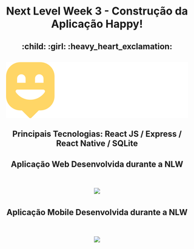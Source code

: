 <h1 align="center">Next Level Week 3 - Construção da Aplicação Happy! </h1>
<h2 align="center">:child: :girl: :heavy_heart_exclamation:</h2>

<h2 align="center"><img align="center" src="https://github.com/AlexPauloVieira/NextLevelWeek3/blob/main/front-web/src/images/logo.svg"><h2>

 <h2 align="center">Principais Tecnologias: React JS / Express / React Native / SQLite </h2>

 <h2 align="center">Aplicação Web Desenvolvida durante a NLW </h2>

<h1 align="center" ><img width="700" src="https://github.com/AlexPauloVieira/NextLevelWeek3/blob/main/happy.gif" /></h1>

 <h2 align="center">Aplicação Mobile Desenvolvida durante a NLW</h2>
 
<h1 align="center" ><img width="350" src="https://github.com/AlexPauloVieira/NextLevelWeek3/blob/main/happymobile.gif" /></h1>


